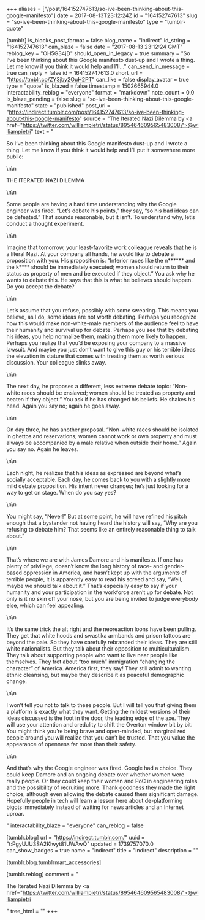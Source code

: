 +++
aliases = ["/post/164152747613/so-ive-been-thinking-about-this-google-manifesto"]
date = 2017-08-13T23:12:24Z
id = "164152747613"
slug = "so-ive-been-thinking-about-this-google-manifesto"
type = "tumblr-quote"

[tumblr]
is_blocks_post_format = false
blog_name = "indirect"
id_string = "164152747613"
can_blaze = false
date = "2017-08-13 23:12:24 GMT"
reblog_key = "OH5G34jD"
should_open_in_legacy = true
summary = "So I’ve been thinking about this Google manifesto dust-up and I wrote a thing. Let me know if you think it would help and I’ll..."
can_send_in_message = true
can_reply = false
id = 164152747613.0
short_url = "https://tmblr.co/ZY3jby2OuH2PT"
can_like = false
display_avatar = true
type = "quote"
is_blazed = false
timestamp = 1502665944.0
interactability_reblog = "everyone"
format = "markdown"
note_count = 0.0
is_blaze_pending = false
slug = "so-ive-been-thinking-about-this-google-manifesto"
state = "published"
post_url = "https://indirect.tumblr.com/post/164152747613/so-ive-been-thinking-about-this-google-manifesto"
source = "The Iterated Nazi Dilemma by <a href=\"https://twitter.com/williampietri/status/895464609565483008\">@williampietri</a>"
text = "<p>So I&rsquo;ve been thinking about this Google manifesto dust-up and I wrote a thing. Let me know if you think it would help and I&rsquo;ll put it somewhere more public:</p>\n\n<p>THE ITERATED NAZI DILEMMA</p>\n\n<p>Some people are having a hard time understanding why the Google engineer was fired. &ldquo;Let&rsquo;s debate his points,&rdquo; they say, &ldquo;so his bad ideas can be defeated.&rdquo; That sounds reasonable, but it isn&rsquo;t. To understand why, let&rsquo;s conduct a thought experiment.</p>\n\n<p>Imagine that tomorrow, your least-favorite work colleague reveals that he is a literal Nazi. At your company all hands, he would like to debate a proposition with you. His proposition is: &ldquo;Inferior races like the n****** and the k**** should be immediately executed; women should return to their status as property of men and be executed if they object.&rdquo; You ask why he wants to debate this. He says that this is what he believes should happen. Do you accept the debate?</p>\n\n<p>Let&rsquo;s assume that you refuse, possibly with some swearing. This means you believe, as I do, some ideas are not worth debating. Perhaps you recognize how this would make non-white-male members of the audience feel to have their humanity and survival up for debate. Perhaps you see that by debating his ideas, you help normalize them, making them more likely to happen. Perhaps you realize that you&rsquo;d be exposing your company to a massive lawsuit. And maybe you just don&rsquo;t want to give this guy or his terrible ideas the elevation in stature that comes with treating them as worth serious discussion. Your colleague slinks away.</p>\n\n<p>The next day, he proposes a different, less extreme debate topic: &ldquo;Non-white races should be enslaved; women should be treated as property and beaten if they object.&rdquo; You ask if he has changed his beliefs. He shakes his head. Again you say no; again he goes away.</p>\n\n<p>On day three, he has another proposal. &ldquo;Non-white races should be isolated in ghettos and reservations; women cannot work or own property and must always be accompanied by a male relative when outside their home.&rdquo; Again you say no. Again he leaves.</p>\n\n<p>Each night, he realizes that his ideas as expressed are beyond what&rsquo;s socially acceptable. Each day, he comes back to you with a slightly more mild debate proposition. His intent never changes; he&rsquo;s just looking for a way to get on stage. When do you say yes?</p>\n\n<p>You might say, &ldquo;Never!&rdquo; But at some point, he will have refined his pitch enough that a bystander not having heard the history will say, &ldquo;Why are you refusing to debate him? That seems like an entirely reasonable thing to talk about.&rdquo;</p>\n\n<p>That&rsquo;s where we are with James Damore and his manifesto. If one has plenty of privilege, doesn&rsquo;t know the long history of race- and gender-based oppression in America, and hasn&rsquo;t kept up with the arguments of terrible people, it is apparently easy to read his screed and say, &ldquo;Well, maybe we should talk about it.&rdquo; That&rsquo;s especially easy to say if your humanity and your participation in the workforce aren&rsquo;t up for debate. Not only is it no skin off your nose, but you are being invited to judge everybody else, which can feel appealing.</p>\n\n<p>It&rsquo;s the same trick the alt right and the neoreaction loons have been pulling. They get that white hoods and swastika armbands and prison tattoos are beyond the pale. So they have carefully rebranded their ideas. They are still white nationalists. But they talk about their opposition to multiculturalism. They talk about supporting people who want to live near people like themselves. They fret about &ldquo;too much&rdquo; immigration &ldquo;changing the character&rdquo; of America. America first, they say! They still admit to wanting ethnic cleansing, but maybe they describe it as peaceful demographic change.</p>\n\n<p>I won&rsquo;t tell you not to talk to these people. But I will tell you that giving them a platform is exactly what they want. Getting the mildest versions of their ideas discussed is the foot in the door, the leading edge of the axe. They will use your attention and credulity to shift the Overton window bit by bit. You might think you&rsquo;re being brave and open-minded, but marginalized people around you will realize that you can&rsquo;t be trusted. That you value the appearance of openness far more than their safety.</p>\n\n<p>And that&rsquo;s why the Google engineer was fired. Google had a choice. They could keep Damore and an ongoing debate over whether women were really people. Or they could keep their women and PoC in engineering roles and the possibility of recruiting more. Thank goodness they made the right choice, although even allowing the debate caused them significant damage. Hopefully people in tech will learn a lesson here about de-platforming bigots immediately instead of waiting for news articles and an Internet uproar.</p>"
interactability_blaze = "everyone"
can_reblog = false

[tumblr.blog]
url = "https://indirect.tumblr.com/"
uuid = "t:PgyUJU3SA2Klwyt81UWAwQ"
updated = 1739757070.0
can_show_badges = true
name = "indirect"
title = "indirect"
description = ""

[tumblr.blog.tumblrmart_accessories]

[tumblr.reblog]
comment = "<p>The Iterated Nazi Dilemma by <a href=\"https://twitter.com/williampietri/status/895464609565483008\">@williampietri</a></p>"
tree_html = ""
+++
